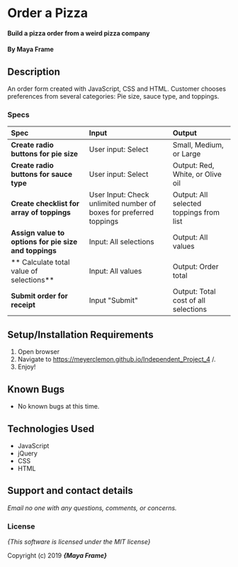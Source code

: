 # Order a Pizza

#### Build a pizza order from a weird pizza company

#### By **Maya Frame**

## Description

An order form created with JavaScript, CSS and HTML. Customer chooses preferences from several categories:
Pie size, sauce type, and toppings.

### Specs

| Spec | Input | Output |
| :-------------     | :------------- | :------------- |
| **Create radio buttons for pie size** | User input: Select | Small, Medium, or Large |
| **Create radio buttons for sauce type** | User input: Select | Output: Red, White, or Olive oil |
| **Create checklist for array of toppings**| User Input: Check unlimited number of boxes for preferred toppings | Output: All selected toppings from list  |
| **Assign value to options for pie size and toppings**| Input: All selections | Output: All values |
| ** Calculate total value of selections** | Input: All values  | Output: Order total |
| **Submit order for receipt**| Input "Submit" | Output: Total cost of all selections |

## Setup/Installation Requirements

1. Open browser
2. Navigate to https://meyerclemon.github.io/Independent_Project_4  /.
3. Enjoy!

## Known Bugs
* No known bugs at this time.

## Technologies Used
  * JavaScript
  * jQuery
  * CSS
  * HTML
## Support and contact details

_Email no one with any questions, comments, or concerns._

### License

*{This software is licensed under the MIT license}*

Copyright (c) 2019 **_{Maya Frame}_**
